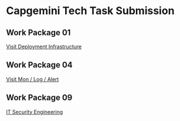 # Capgemini Tech Task Submission

## Work Package 01

[Visit Deployment Infrastructure](./FileShare/Readme.md)


## Work Package 04

[Visit Mon / Log / Alert](./VMMonitoring/Readme.md)

## Work Package 09

[IT Security Engineering](./Boundary/Readme.md)
